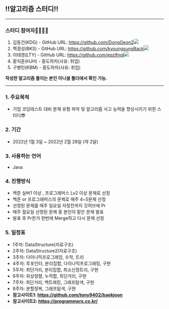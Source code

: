 ## ‼알고리즘 스터디‼
***
### 스터디 참여자👨‍👨‍👦‍👦
1. 김동건(KDG) - GitHub URL: https://github.com/DongGeon2<a href="https://github.com/DongGeon2"><img src="https://img.shields.io/badge/Github-181717?style=flat-square&logo=GitHub&logoColor=white"/></a>
2. 백경성(BKS) - GitHub URL: https://github.com/kyoungsungBack<a href="https://github.com/kyoungsungBack"><img src="https://img.shields.io/badge/Github-181717?style=flat-square&logo=GitHub&logoColor=white"/></a>
3. 이태영(LTY) - GitHub URL: https://github.com/epzlfnql<a href="https://github.com/epzlfnql"><img src="https://img.shields.io/badge/Github-181717?style=flat-square&logo=GitHub&logoColor=white"/></a>
4. 황지훈(HJH) - 중도하차(사유: 취업)
5. 구병민(KBM) - 중도하차(사유: 취업)

**작성한 알고리즘 풀이는 본인 이니셜 폴더에서 확인 가능.**
***
### 1. 주요목적
+ 기업 코딩테스트 대비 문제 유형 파악 및 알고리즘 사고 능력을 향상시키기 위한 스터디😎

### 2. 기간
+ 2022년 1월 3일 ~ 2022년 2월 28일 (약 2달)

### 3. 사용하는 언어
+ Java

### 4. 진행방식
+ 백준 실버1 이상 , 프로그래머스 Lv2 이상 문제로 선정
+ 백준 or 프로그래머스의 문제로 매주 4~5문제 선정
+ 선정된 문제를 매주 일요일 자정전까지 깃허브에 Pr
+ 매주 월요일 선정된 문제 중 본인이 맡은 문제 발표
+ 발표 후 Pr한거 한번에 Merge하고 다시 문제 선정

### 5. 일정표
+ 1주차: DataStructure(자료구조)
+ 2주차: DataStructure2(자료구조)
+ 3주차: 다이나믹프로그래밍, 수학, 트리
+ 4주차: 투포인터, 분리집합, 다이나믹프로그래밍, 구현 
+ 5주차: 최단거리, 분리집합, 최소신장트리, 구현
+ 6주차: 위상정렬, 누적합, 최단거리, 구현
+ 7주차: 최단거리, 백트래킹, 그래프탐색, 구현
+ 8주차: 분할정복, 그래프탐색, 구현
+ **참고사이트1: https://github.com/tony9402/baekjoon** 
+ **참고사이트2: https://programmers.co.kr/** 


